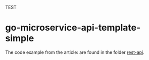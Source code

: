 TEST

# go-microservice-api-template-simple

The code example from the article: are found in the folder [rest-api](https://github.com/johan-lejdung/go-microservice-api-guide/tree/master/rest-api).
